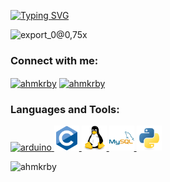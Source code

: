 <!-- ![image](https://github.com/user-attachments/assets/0d170df0-c46b-42bd-a285-7656cb957de4) -->



<a href="https://git.io/typing-svg"><img src="https://readme-typing-svg.herokuapp.com?font=Fira+Code&duration=1250&pause=500&color=00F784&multiline=true&repeat=false&width=500&height=200&lines=%24+Hi!%F0%9F%91%8B;%24+I+am+Ahmet...;%24;%24+Welcome+to+my+GitHub+profile.+%E2%98%BA%EF%B8%8F;%24;%24+I+am+trying+to+improve+myself+%F0%9F%A6%BE;%24++in+the+field+of+cyber-security.%F0%9F%94%91%F0%9F%9B%A1%EF%B8%8F" alt="Typing SVG" /></a>

![export_0@0,75x](https://github.com/user-attachments/assets/f5c1a7e7-2d6d-434b-9c4b-c16c10af7c6e)


<h3 align="left">Connect with me:</h3>
<p align="left">
<a href="https://linkedin.com/in/ahmkrby" target="blank"><img align="center" src="https://raw.githubusercontent.com/rahuldkjain/github-profile-readme-generator/master/src/images/icons/Social/linked-in-alt.svg" alt="ahmkrby" height="30" width="40" /></a>
<a href="mailto:ahmkrby@gmail.com" target="blank"><img align="center" src="https://img.icons8.com/fluency/48/mail--v1.png" alt="ahmkrby" height="30" width="40" /></a>
</p>

<h3 align="left">Languages and Tools:</h3>
<p align="left"> <a href="https://www.arduino.cc/" target="_blank" rel="noreferrer"> <img src="https://cdn.worldvectorlogo.com/logos/arduino-1.svg" alt="arduino" width="40" height="40"/> </a> <a href="https://www.cprogramming.com/" target="_blank" rel="noreferrer"> <img src="https://raw.githubusercontent.com/devicons/devicon/master/icons/c/c-original.svg" alt="c" width="40" height="40"/> </a> <a href="https://www.linux.org/" target="_blank" rel="noreferrer"> <img src="https://raw.githubusercontent.com/devicons/devicon/master/icons/linux/linux-original.svg" alt="linux" width="40" height="40"/> </a> <a href="https://www.mysql.com/" target="_blank" rel="noreferrer"> <img src="https://raw.githubusercontent.com/devicons/devicon/master/icons/mysql/mysql-original-wordmark.svg" alt="mysql" width="40" height="40"/> </a><a href="https://www.python.org" target="_blank" rel="noreferrer"> <img src="https://raw.githubusercontent.com/devicons/devicon/master/icons/python/python-original.svg" alt="python" width="40" height="40"/> </a> </p>



<p align="left"> <img src="https://komarev.com/ghpvc/?username=ahmkrby&label=Profile%20views&color=0e75b6&style=flat" alt="ahmkrby" /> </p>
